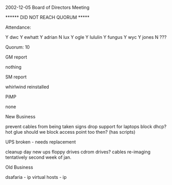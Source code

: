 2002-12-05 Board of Directors Meeting


****** DID NOT REACH QUORUM *****

Attendance:

Y dwc
Y ewhatt
Y adrian
N lux
Y ogle
Y lululin
Y fungus
Y wyc
Y jones
N ???


Quorum: 10


GM report

nothing


SM report

whirlwind reinstalled



PiMP

none


New Business

prevent cables from being taken
	signs
	drop support for laptops
	block dhcp?
	hot glue
	should we block access point too then? (has scripts)

UPS broken - needs replacement

cleanup day
	new ups
	floppy drives
	cdrom drives?
	cables
	re-imaging
	tentatively second week of jan.


Old Business

dsafaria - ip
virtual hosts - ip
